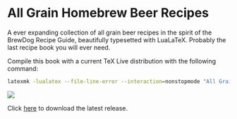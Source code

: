 # All Grain Homebrew Beer Recipes

A ever expanding collection of all grain beer recipes in the spirit of the BrewDog Recipe Guide, beautifully typesetted with LuaLaTeX. Probably the last recipe book you will ever need.

Compile this book with a current TeX Live distribution with the following command: 
```sh
latexmk -lualatex --file-line-error --interaction=nonstopmode "All Grain Homebrew Beer Recipes.tex"
```
![](https://github.com/aschet/allgrainrecipes/workflows/Build%20LaTeX%20document/badge.svg)

Click [here](https://github.com/aschet/allgrainrecipes/releases/latest/download/All.Grain.Homebrew.Beer.Recipes.pdf) to download the latest release.
